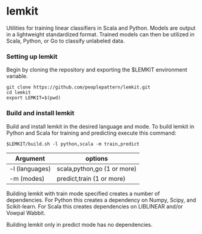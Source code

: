 lemkit
======

Utilities for training linear classifiers in Scala and Python. Models are output in a lightweight standardized format. Trained models can then be utilized in Scala, Python, or Go to classify unlabeled data.

### Setting up lemkit

Begin by cloning the repository and exporting the $LEMKIT environment variable.

    git clone https://github.com/peoplepattern/lemkit.git
    cd lemkit
    export LEMKIT=$(pwd)

### Build and install lemkit 

Build and install lemkit in the desired language and mode. To build lemkit in Python and Scala for training and predicting execute this command:

    $LEMKIT/build.sh -l python,scala -m train,predict

Argument      | options                   |
--------------|---------------------------|
-l (languages)|scala,python,go (1 or more)|
-m (modes)    |predict,train (1 or more)  |

Building lemkit with train mode specified creates a number of dependencies. For Python this creates a dependency on Numpy, Scipy, and Scikit-learn. For Scala this creates dependencies on LIBLINEAR and/or Vowpal Wabbit. 

Building lemkit only in predict mode has no dependencies.